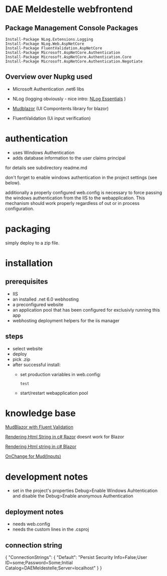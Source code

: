﻿# DAE Meldestelle webfrontend
## Package Management Console Packages

```
Install-Package NLog.Extensions.Logging
Install-Package NLog.Web.AspNetCore
Install-Package FluentValidation.AspNetCore
Install-Package Microsoft.AspNetCore.Authentication
Install-Package Microsoft.AspNetCore.Authentication.Core
Install-Package Microsoft.AspNetCore.Authentication.Negotiate
```

## Overview over Nupkg used
- Microsoft Authentication .net6 libs
- NLog (logging obviously - nice intro:
  [NLog Essentials](https://blog.elmah.io/nlog-tutorial-the-essential-guide-for-logging-from-csharp/)
  )
- [Mudblazor](https://mudblazor.com/) (UI Compontents library for blazor)

- FluentValidation (Ui input verification)

# authentication
- uses Windows Authentication
- adds database information to the user claims principal

for details see subdirectory readme.md

don't forget to enable windows authentication in the project settings (see below).

additionally a properly configured web.config is necessary
to force passing the windows authentication from the IIS to
the webapplication.
This mechanism should work properly regardless of out or in process configuration.




# packaging
simply deploy to a zip file.

# installation

## prerequisites
- IIS
- an installed .net 6.0 webhosting
- a preconfigured website
- an application pool that has been configured for exclusivly running this app
- webhosting deployment helpers for the iis manager

## steps
- select website
- deploy
- pick .zip
- after successful install:
    - set production variables in web.config:
      ```
      test
      ```


    - start/restart webapplication pool

# knowledge base
[MudBlazor with Fluent Validation](https://mudblazor.com/components/form#using-fluent-validation)

[Rendering Html String in c# Razor]([http://www.mikepope.com/blog/displayblog.aspx?permalink=2218) doesnt work for Blazor

[Rendering Html string in c# Blazor](https://stackoverflow.com/questions/50604366/is-there-an-equivalent-to-html-raw-in-blazor)

[OnChange for Mud(Inputs)](https://stackoverflow.com/questions/76135253/mudblazor-mudnumericfield-call-a-function-on-oninput)

# development notes
- set in the project's properties Debug>Enable Windows Auhtentication 
  and disable the Debug>Enable anonymous Authentication

## deployment notes
- needs web.config
- needs the custom lines in the .csproj

## connection string
{
  "ConnectionStrings": {
    "Default": "Persist Security Info=False;User ID=some;Password=Some;Initial Catalog=DAEMeldestelle;Server=localhost"
  }
}